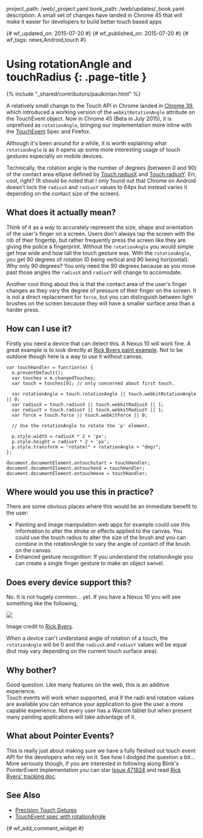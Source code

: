 project_path: /web/_project.yaml
book_path: /web/updates/_book.yaml
description: A small set of changes have landed in Chrome 45 that will make it easier for developers to build better touch based apps

{# wf_updated_on: 2015-07-20 #}
{# wf_published_on: 2015-07-20 #}
{# wf_tags: news,Android,touch #}

# Using rotationAngle and touchRadius {: .page-title }

{% include "_shared/contributors/paulkinlan.html" %}



A relatively small change to the Touch API in Chrome landed in
[Chrome 39](https://code.google.com/p/chromium/issues/detail?id=493199), which 
introduced a working version of the `webkitRotationAngle` attribute on the 
TouchEvent object. Now in Chrome 45 (Beta in July 2015), it is unprefixed as `rotationAngle`, 
bringing our implementation more inline with the 
[TouchEvent](http://www.w3.org/TR/2011/WD-touch-events-20110505/#widl-Touch-rotationAngle) 
Spec and Firefox.

Although it's been around for a while, it is worth explaining what 
`rotationAngle` is as it opens up some more interesting usage of touch 
gestures especially on mobile devices.   

Technically, the rotation angle is the number of degrees (between 0 and 90) of
 the contact area ellipse defined by 
[Touch.radiusX](https://developer.mozilla.org/en-US/docs/Web/API/Touch/radiusX) 
and 
[Touch.radiusY](https://developer.mozilla.org/en-US/docs/Web/API/Touch/radiusY). 
 Err, cool, right? (It should be noted that I only found out that Chrome on 
Android doesn't lock the `radiusX` and `radiusY` values to 64px but instead 
varies it depending on the contact size of the screen).

## What does it actually mean?

Think of it as a way to accurately represent the size, shape and orientation of 
the user's finger on a screen.  Users don't always tap the screen with the nib 
of their fingertip, but rather frequently press the screen like they are giving 
the police a fingerprint.  Without the `rotationAngle` you would simple get 
how wide and how tall the touch gesture was.  With the `rotationAngle`, you 
get 90 degrees of rotation (0 being vertical and 90 being horizontal). Why only 
90 degrees? You only need the 90 degrees because as you move past those angles 
the `radiusX` and `radiusY` will change to accomodate. 

Another cool thing about this is that the contact area of the user's finger changes 
as they vary the degree of pressure of their finger on the screen.  It is not a 
direct replacement for `force`, but you can distinguish between light brushes 
on the screen because they will have a smaller surface area than a harder press.

## How can I use it?

Firstly you need a device that can detect this. A Nexus 10 will work fine. A 
great example is to look directly at 
[Rick Byers paint example](https://rbyers.github.io/paint.html). Not to be outdone 
though here is a way to use it without canvas.


    var touchHandler = function(e) {
      e.preventDefault();
      var touches = e.changedTouches;
      var touch = touches[0]; // only concerned about first touch.
      
      var rotationAngle = touch.rotationAngle || touch.webkitRotationAngle || 0;
      var radiusX = touch.radiusX || touch.webkitRadiusX || 1;
      var radiusY = touch.radiusY || touch.webkitRadiusY || 1;
      var force = touch.force || touch.webkitForce || 0;
      
      // Use the rotationAngle to rotate the 'p' element.
      
      p.style.width = radiusX * 2 + 'px';
      p.style.height = radiusY * 2 + 'px';
      p.style.transform = "rotate(" + rotationAngle + "deg)";
    };
    
    document.documentElement.ontouchstart = touchHandler;
    document.documentElement.ontouchend = touchHandler;
    document.documentElement.ontouchmove = touchHandler;
    

## Where would you use this in practice?

There are some obvious places where this would be an immediate benefit to the 
user:

* Painting and image manipulation web apps for example could use this 
  information to alter the stroke or effects applied to the canvas.  You could 
  use the touch radius to alter the size of the brush and you can combine in the 
  rotationAngle to vary the angle of contact of the brush on the canvas.
* Enhanced gesture recognition: If you understand the rotationAngle you can 
  create a single finger gesture to make an object swivel.

## Does every device support this?

No. It is not hugely common... yet.  If you have a Nexus 10 you will 
see something like the following,

<img style="max-width: 100%; height: auto;" src="/web/updates/images/2015-07-22-using-rotationAngle-and-touchRadius/image1.png">

Image credit to [Rick Byers](https://twitter.com/rickbyers/status/525031138218110976).

When a device can't understand angle of rotation of a touch, the 
`rotationAngle` will be 0 and the `radiusX` and `radiusY` values will be 
equal (but may vary depending on the current touch surface area).

## Why bother?

Good question. Like many features on the web, this is an additive experience.  
Touch events will work when supported, and if the radii and rotation values are 
available you can enhance your application to give the user a more capable 
experience.  Not every user has a Wacom tablet but when present many painting 
applications will take advantage of it.

## What about Pointer Events?

This is really just about making sure we have a fully fleshed out touch event 
API for the developers who rely on it. See how I dodged the question a bit... More
seriously though, if you are interested in following along Blink's PointerEvent
implementation you can star [Issue 471824](https://code.google.com/p/chromium/issues/detail?id=471824) and 
read [Rick Byers' tracking doc](https://docs.google.com/document/d/1keeTmtqTEFS6aQJuEDNpWwsR9qdBfYl8teE35fiTvqU/edit).

## See Also

* [Precision Touch Getures](/web/updates/2014/09/Precision-Touch-for-Precise-Gestures) 
* [TouchEvent spec with rotationAngle](http://www.w3.org/TR/2011/WD-touch-events-20110505/#widl-Touch-rotationAngle)


{# wf_add_comment_widget #}
